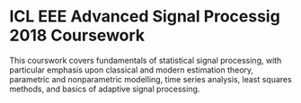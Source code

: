 # ICL EEE Advanced Signal Processig 2018 Coursework

This courswork covers fundamentals of statistical signal processing, with particular emphasis upon classical and modern estimation theory, parametric and nonparametric modelling, time series analysis, least squares methods, and basics of adaptive signal processing. 


